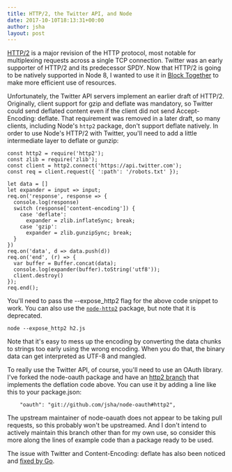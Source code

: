 ```yaml
---
title: HTTP/2, the Twitter API, and Node
date: 2017-10-10T18:13:31+00:00
author: jsha
layout: post
---
```


[HTTP/2](https://http2.github.io/) is a major revision of the HTTP protocol,
most notable for multiplexing requests across a single TCP connection. Twitter
was an early supporter of HTTP/2 and its predecessor SPDY. Now that HTTP/2
is going to be natively supported in Node 8, I wanted to use it in [Block
Together](https://blocktogether.org/) to make more efficient use of resources.

Unfortunately, the Twitter API servers implement an earlier draft of HTTP/2.
Originally, client support for gzip and deflate was mandatory, so Twitter could
send deflated content even if the client did not send Accept-Encoding: deflate.
That requirement was removed in a later draft, so many clients, including Node's
`http2` package, don't support deflate natively. In order to use Node's HTTP/2
with Twitter, you'll need to add a little intermediate layer to deflate or
gunzip:

```
const http2 = require('http2');
const zlib = require('zlib');
const client = http2.connect('https://api.twitter.com');
const req = client.request({ ':path': '/robots.txt' });

let data = []
let expander = input => input;
req.on('response', response => {
  console.log(response)
  switch (response['content-encoding']) {
    case 'deflate':
      expander = zlib.inflateSync; break;
    case 'gzip':
      expander = zlib.gunzipSync; break;
  }
})
req.on('data', d => data.push(d))
req.on('end', (r) => {
  var buffer = Buffer.concat(data);
  console.log(expander(buffer).toString('utf8'));
  client.destroy()
});
req.end();
```

You'll need to pass the --expose_http2 flag for the above code snippet to work.
You can also use the [`node-http2`](https://github.com/molnarg/node-http2)
package, but note that it is deprecated.

```
node --expose_http2 h2.js
```

Note that it's easy to mess up the encoding by converting the data chunks to
strings too early using the wrong encoding. When you do that, the binary data
can get interpreted as UTF-8 and mangled.

To really use the Twitter API, of course, you'll need to use an OAuth library.
I've forked the node-oauth package and have an [http2
branch](https://github.com/jsha/node-oauth/tree/http2) that implements the
deflation code above. You can use it by adding a line like this to your
package.json:

```
    "oauth": "git://github.com/jsha/node-oauth#http2",
```

The upstream maintainer of node-oauath does not appear to be taking pull
requests, so this probably won't be upstreamed. And I don't intend to actively
maintain this branch other than for my own use, so consider this more along
the lines of example code than a package ready to be used.

The issue with Twitter and Content-Encoding: deflate has also been noticed and
[fixed by Go](https://github.com/golang/go/issues/18779).
